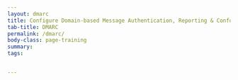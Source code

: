 ```yaml
---
layout: dmarc
title: Configure Domain-based Message Authentication, Reporting & Conformance (DMARC)
tab-title: DMARC
permalink: /dmarc/
body-class: page-training
summary: 
tags: 


---
```

